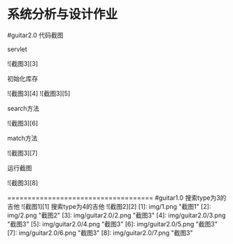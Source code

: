 # 系统分析与设计作业

#guitar2.0
代码截图

servlet


![截图3][3]


初始化库存


![截图3][4]
![截图3][5]


search方法


![截图3][6]

match方法


![截图3][7]

运行截图


![截图3][8]

====================================
#guitar1.0
搜索type为3的吉他
![截图1][1] 
搜索type为4的吉他
![截图2][2] 
[1]: img/1.png "截图1"
[2]: img/2.png "截图2"
[3]: img/guitar2.0/2.png "截图3"
[4]: img/guitar2.0/3.png "截图3"
[5]: img/guitar2.0/4.png "截图3"
[6]: img/guitar2.0/5.png "截图3"
[7]: img/guitar2.0/6.png "截图3"
[8]: img/guitar2.0/7.png "截图3"
